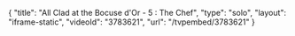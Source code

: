 {
    "title": "All Clad at the Bocuse d'Or - 5 : The Chef",
    "type": "solo",
    "layout": "iframe-static",
    "videoId": "3783621",
    "url": "\/tvpembed\/3783621"
}